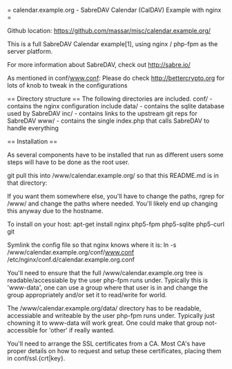 = calendar.example.org - SabreDAV Calendar (CalDAV) Example with nginx =

Github location: https://github.com/massar/misc/calendar.example.org/

This is a full SabreDAV Calendar example[1], using nginx / php-fpm as the server platform.

For more information about SabreDAV, check out http://sabre.io/

As mentioned in conf/www.conf:
 Please do check http://bettercrypto.org for lots of knob to tweak in the configurations

== Directory structure ==
The following directories are included.
conf/ - contains the nginx configuration include
data/ - contains the sqlite database used by SabreDAV
inc/  - contains links to the upstream git reps for SabreDAV
www/  - contains the single index.php that calls SabreDAV to handle everything

== Installation ==

As several components have to be installed that run as different users some steps will have to be done as the root user.

git pull this into /www/calendar.example.org/ so that this README.md is in that directory:

If you want them somewhere else, you'll have to change the paths, rgrep for /www/ and
change the paths where needed. You'll likely end up changing this anyway due to the hostname.

To install on your host:
apt-get install nginx php5-fpm php5-sqlite php5-curl git

Symlink the config file so that nginx knows where it is:
ln -s /www/calendar.example.org/conf/www.conf /etc/nginx/conf.d/calendar.example.org.conf

You'll need to ensure that the full /www/calendar.example.org tree is readable/accessiable
by the user php-fpm runs under. Typically this is 'www-data', one can use a group where that
user is in and change the group appropriately and/or set it to read/write for world.

The /www/calendar.example.org/data/ directory has to be readable, accessiable and writeable
by the user php-fpm runs under. Typically just chowning it to www-data will work great.
One could make that group not-accessible for 'other' if really wanted.

You'll need to arrange the SSL certificates from a CA. Most CA's have proper details
on how to request and setup these certificates, placing them in conf/ssl.{crt|key}.

